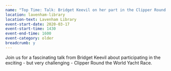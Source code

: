 ```yaml
---
name: "Top Time: Talk: Bridget Keevil on her part in the Clipper Round the World Race"
location: lavenham-library
location-text: Lavenham Library
event-start-date: 2020-03-17
event-start-time: 1430
event-end-time: 1600
event-category: older
breadcrumb: y
---
```


Join us for a fascinating talk from Bridget Keevil about participating in the exciting - but very challenging - Clipper Round the World Yacht Race.
